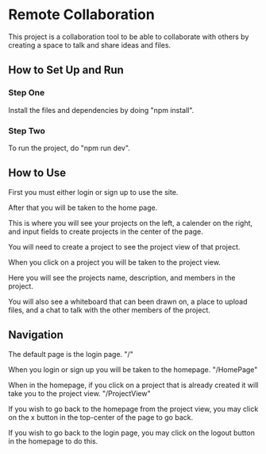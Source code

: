 # Remote Collaboration

This project is a collaboration tool to be able to collaborate with others by creating a space to talk and share ideas and files.

## How to Set Up and Run

### Step One

Install the files and dependencies by doing "npm install".

### Step Two

To run the project, do "npm run dev".

## How to Use

First you must either login or sign up to use the site.

After that you will be taken to the home page.

This is where you will see your projects on the left, a calender on the right, and input fields to create projects in the center of the page.

You will need to create a project to see the project view of that project.

When you click on a project you will be taken to the project view.

Here you will see the projects name, description, and members in the project.

You will also see a whiteboard that can been drawn on, a place to upload files, and a chat to talk with the other members of the project.

## Navigation

The default page is the login page. "/"

When you login or sign up you will be taken to the homepage. "/HomePage"

When in the homepage, if you click on a project that is already created it will take you to the project view. "/ProjectView"

If you wish to go back to the homepage from the project view, you may click on the x button in the top-center of the page to go back.

If you wish to go back to the login page, you may click on the logout button in the homepage to do this.
